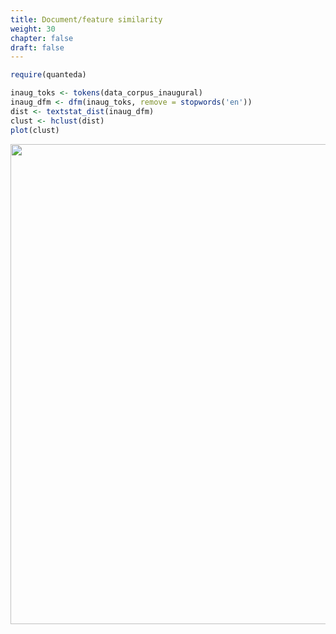 ```yaml
---
title: Document/feature similarity
weight: 30
chapter: false
draft: false
---
```



```r
require(quanteda)
```


```r
inaug_toks <- tokens(data_corpus_inaugural)
inaug_dfm <- dfm(inaug_toks, remove = stopwords('en'))
dist <- textstat_dist(inaug_dfm)
clust <- hclust(dist)
plot(clust)
```

<img src="/statistical-analysis/dist_files/figure-html/unnamed-chunk-2-1.svg" width="768" />


